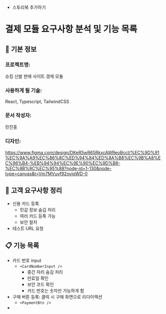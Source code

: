+ 스토리북 추가하기

# 결제 모듈 요구사항 분석 및 기능 목록

## 📌 기본 정보
### 프로젝트명: 
슈킹 신발 판매 사이트 경제 모듈

### 사용하게 될 기술: 
React, Typescript, TailwindCSS

### 문서 작성자: 
민진홍

### 디자인: 
https://www.figma.com/design/DKeR5wR65RkxcAWReoBccl/%EC%9D%91%EC%9A%A9%EC%86%8C%ED%94%84%ED%8A%B8%EC%9B%A8%EC%96%B4-%EB%94%94%EC%9E%90%EC%9D%B8-%EC%8B%9C%EC%95%88?node-id=1-130&node-type=canvas&t=Vm7MVuvf92oyiqWD-0

## 📝 고객 요구사항 정리
- 신용 카드 등록
  - 민감 정보 숨김 처리
  - 여러 카드 등록 가능
  - 보안 철저
- 테스트 URL 요청

## 📋 기능 목록
- 카드 번호 input
  - `<CardNumberInput />`
    - 중간 자리 숨김 처리
    - 만료일 확인
    - 보안 코드 확인
    - 카드 번호는 숫자만 가능하게 함
- 구매 버튼 등록: 클릭 시 구매 화면으로 리다이렉션
  - `<PaymentBtn />`
- 
 
 

